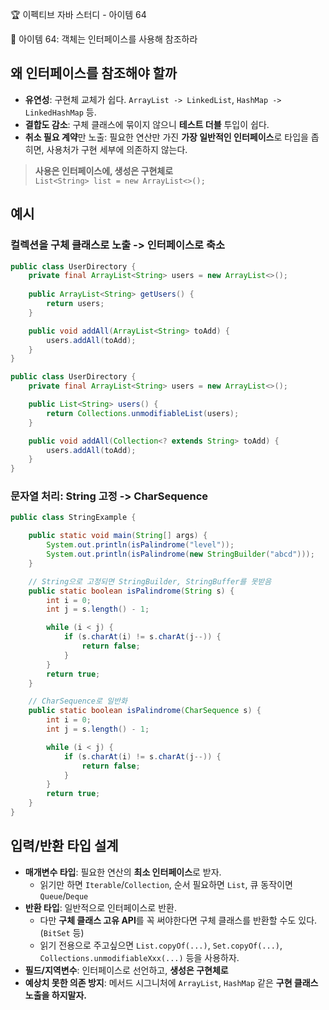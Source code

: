 :trophy: 이펙티브 자바 스터디 - 아이템 64

:book: 아이템 64: 객체는 인터페이스를 사용해 참조하라

## 왜 인터페이스를 참조해야 할까
- **유연성**: 구현체 교체가 쉽다. `ArrayList -> LinkedList`, `HashMap -> LinkedHashMap` 등.
- **결합도 감소**: 구체 클래스에 묶이지 않으니 **테스트 더블** 투입이 쉽다.
- **취소 필요 계약**만 노출: 필요한 연산만 가진 **가장 일반적인 인터페이스**로 타입을 좁히면, 사용처가 구현 세부에 의존하지 않는다.

> **사용은 인터페이스에, 생성은 구현체로**  
> `List<String> list = new ArrayList<>();`


## 예시

### 컬렉션을 구체 클래스로 노출 -> 인터페이스로 축소

```java
public class UserDirectory {
    private final ArrayList<String> users = new ArrayList<>();
    
    public ArrayList<String> getUsers() {
        return users;
    }

    public void addAll(ArrayList<String> toAdd) {
        users.addAll(toAdd);
    }
}
```
```java
public class UserDirectory {
    private final ArrayList<String> users = new ArrayList<>();

    public List<String> users() {
        return Collections.unmodifiableList(users);
    }

    public void addAll(Collection<? extends String> toAdd) {
        users.addAll(toAdd);
    }
}
```

### 문자열 처리: String 고정 -> CharSequence

```java
public class StringExample {

    public static void main(String[] args) {
        System.out.println(isPalindrome("level"));
        System.out.println(isPalindrome(new StringBuilder("abcd")));
    }

    // String으로 고정되면 StringBuilder, StringBuffer를 못받음
    public static boolean isPalindrome(String s) {
        int i = 0;
        int j = s.length() - 1;

        while (i < j) {
            if (s.charAt(i) != s.charAt(j--)) {
                return false;
            }
        }
        return true;
    }

    // CharSequence로 일반화
    public static boolean isPalindrome(CharSequence s) {
        int i = 0;
        int j = s.length() - 1;

        while (i < j) {
            if (s.charAt(i) != s.charAt(j--)) {
                return false;
            }
        }
        return true;
    }
}
```

## 입력/반환 타입 설계
- **매개변수 타입**: 필요한 연산의 **최소 인터페이스**로 받자.
  - 읽기만 하면 `Iterable`/`Collection`, 순서 필요하면 `List`, 큐 동작이면 `Queue`/`Deque`
- **반환 타입**: 일반적으로 인터페이스로 반환.
  - 다만 **구체 클래스 고유 API**를 꼭 써야한다면 구체 클래스를 반환할 수도 있다.(`BitSet` 등)
  - 읽기 전용으로 주고싶으면 `List.copyOf(...)`, `Set.copyOf(...)`, `Collections.unmodifiableXxx(...)` 등을 사용하자.
- **필드/지역변수**: 인터페이스로 선언하고, **생성은 구현체로**
- **예상치 못한 의존 방지**: 메서드 시그니처에 `ArrayList`, `HashMap` 같은 **구현 클래스 노출을 하지말자.**